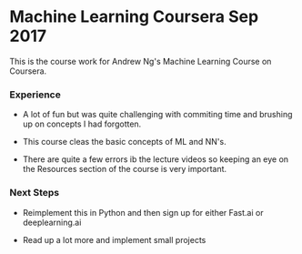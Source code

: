# Machine Learning Coursera Sep 2017

This is the course work for Andrew Ng's Machine Learning Course on Coursera.

### Experience
* A lot of fun but was quite challenging with commiting time and brushing up on concepts I had forgotten.

* This course cleas the basic concepts of ML and NN's.

* There are quite a few errors ib the lecture videos so keeping an eye on the Resources section of the course is very important.

### Next Steps
* Reimplement this in Python and then sign up for either Fast.ai or deeplearning.ai

* Read up a lot more and implement small projects